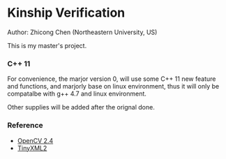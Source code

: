 Kinship Verification
====================

Author: Zhicong Chen (Northeastern University, US)

This is my master's project.

### C++ 11
For convenience, the marjor version 0, will use some C++ 11 new feature and functions, and marjorly base on linux environment, thus it will only be compatalbe with g++ 4.7 and linux environment.

Other supplies will be added after the orignal done.

### Reference
+    [OpenCV 2.4](http://opencv.org/)
+    [TinyXML2](http://www.grinninglizard.com/tinyxml2/)


